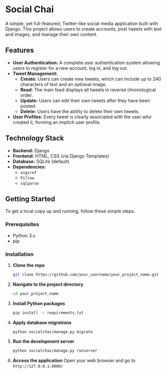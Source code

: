 # Social Chai

A simple, yet full-featured, Twitter-like social media application built with Django. This project allows users to create accounts, post tweets with text and images, and manage their own content.

## Features

*   **User Authentication:** A complete user authentication system allowing users to register for a new account, log in, and log out.
*   **Tweet Management:**
    *   **Create:** Users can create new tweets, which can include up to 240 characters of text and an optional image.
    *   **Read:** The main feed displays all tweets in reverse chronological order.
    *   **Update:** Users can edit their own tweets after they have been posted.
    *   **Delete:** Users have the ability to delete their own tweets.
*   **User Profiles:** Every tweet is clearly associated with the user who created it, forming an implicit user profile.

## Technology Stack

*   **Backend:** Django
*   **Frontend:** HTML, CSS (via Django Templates)
*   **Database:** SQLite (default)
*   **Dependencies:**
    *   `asgiref`
    *   `Pillow`
    *   `sqlparse`

## Getting Started

To get a local copy up and running, follow these simple steps.

### Prerequisites

*   Python 3.x
*   pip

### Installation

1.  **Clone the repo**
    ```sh
    git clone https://github.com/your_username/your_project_name.git
    ```
2.  **Navigate to the project directory**
    ```sh
    cd your_project_name
    ```
3.  **Install Python packages**
    ```sh
    pip install -r requirements.txt
    ```
4.  **Apply database migrations**
    ```sh
    python socialchai/manage.py migrate
    ```
5.  **Run the development server**
    ```sh
    python socialchai/manage.py runserver
    ```
6.  **Access the application**
    Open your web browser and go to `http://127.0.0.1:8000/`
